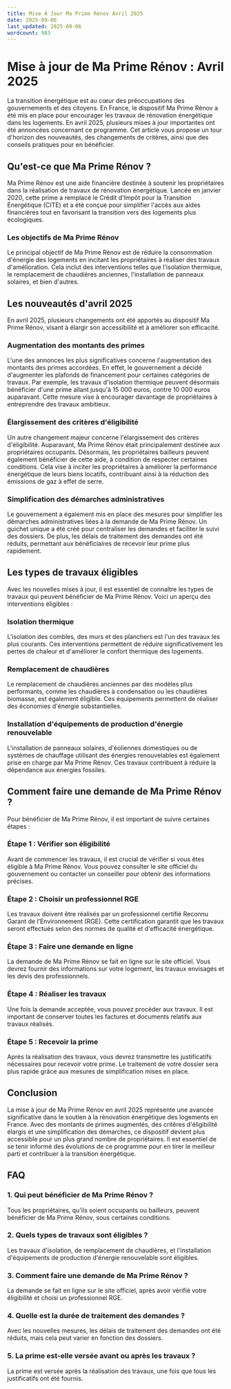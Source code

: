 ```yaml
---
title: Mise À Jour Ma Prime Renov Avril 2025
date: 2025-09-06
last_updated: 2025-09-06
wordcount: 983
---
```


# Mise à jour de Ma Prime Rénov : Avril 2025

La transition énergétique est au cœur des préoccupations des gouvernements et des citoyens. En France, le dispositif Ma Prime Rénov a été mis en place pour encourager les travaux de rénovation énergétique dans les logements. En avril 2025, plusieurs mises à jour importantes ont été annoncées concernant ce programme. Cet article vous propose un tour d'horizon des nouveautés, des changements de critères, ainsi que des conseils pratiques pour en bénéficier.

## Qu'est-ce que Ma Prime Rénov ?

Ma Prime Rénov est une aide financière destinée à soutenir les propriétaires dans la réalisation de travaux de rénovation énergétique. Lancée en janvier 2020, cette prime a remplacé le Crédit d'Impôt pour la Transition Énergétique (CITE) et a été conçue pour simplifier l'accès aux aides financières tout en favorisant la transition vers des logements plus écologiques.

### Les objectifs de Ma Prime Rénov

Le principal objectif de Ma Prime Rénov est de réduire la consommation d'énergie des logements en incitant les propriétaires à réaliser des travaux d'amélioration. Cela inclut des interventions telles que l'isolation thermique, le remplacement de chaudières anciennes, l'installation de panneaux solaires, et bien d'autres.

## Les nouveautés d'avril 2025

En avril 2025, plusieurs changements ont été apportés au dispositif Ma Prime Rénov, visant à élargir son accessibilité et à améliorer son efficacité.

### Augmentation des montants des primes

L'une des annonces les plus significatives concerne l'augmentation des montants des primes accordées. En effet, le gouvernement a décidé d'augmenter les plafonds de financement pour certaines catégories de travaux. Par exemple, les travaux d'isolation thermique peuvent désormais bénéficier d'une prime allant jusqu'à 15 000 euros, contre 10 000 euros auparavant. Cette mesure vise à encourager davantage de propriétaires à entreprendre des travaux ambitieux.

### Élargissement des critères d'éligibilité

Un autre changement majeur concerne l'élargissement des critères d'éligibilité. Auparavant, Ma Prime Rénov était principalement destinée aux propriétaires occupants. Désormais, les propriétaires bailleurs peuvent également bénéficier de cette aide, à condition de respecter certaines conditions. Cela vise à inciter les propriétaires à améliorer la performance énergétique de leurs biens locatifs, contribuant ainsi à la réduction des émissions de gaz à effet de serre.

### Simplification des démarches administratives

Le gouvernement a également mis en place des mesures pour simplifier les démarches administratives liées à la demande de Ma Prime Rénov. Un guichet unique a été créé pour centraliser les demandes et faciliter le suivi des dossiers. De plus, les délais de traitement des demandes ont été réduits, permettant aux bénéficiaires de recevoir leur prime plus rapidement.

## Les types de travaux éligibles

Avec les nouvelles mises à jour, il est essentiel de connaître les types de travaux qui peuvent bénéficier de Ma Prime Rénov. Voici un aperçu des interventions éligibles :

### Isolation thermique

L'isolation des combles, des murs et des planchers est l'un des travaux les plus courants. Ces interventions permettent de réduire significativement les pertes de chaleur et d'améliorer le confort thermique des logements.

### Remplacement de chaudières

Le remplacement de chaudières anciennes par des modèles plus performants, comme les chaudières à condensation ou les chaudières biomasse, est également éligible. Ces équipements permettent de réaliser des économies d'énergie substantielles.

### Installation d'équipements de production d'énergie renouvelable

L'installation de panneaux solaires, d'éoliennes domestiques ou de systèmes de chauffage utilisant des énergies renouvelables est également prise en charge par Ma Prime Rénov. Ces travaux contribuent à réduire la dépendance aux énergies fossiles.

## Comment faire une demande de Ma Prime Rénov ?

Pour bénéficier de Ma Prime Rénov, il est important de suivre certaines étapes :

### Étape 1 : Vérifier son éligibilité

Avant de commencer les travaux, il est crucial de vérifier si vous êtes éligible à Ma Prime Rénov. Vous pouvez consulter le site officiel du gouvernement ou contacter un conseiller pour obtenir des informations précises.

### Étape 2 : Choisir un professionnel RGE

Les travaux doivent être réalisés par un professionnel certifié Reconnu Garant de l’Environnement (RGE). Cette certification garantit que les travaux seront effectués selon des normes de qualité et d'efficacité énergétique.

### Étape 3 : Faire une demande en ligne

La demande de Ma Prime Rénov se fait en ligne sur le site officiel. Vous devrez fournir des informations sur votre logement, les travaux envisagés et les devis des professionnels.

### Étape 4 : Réaliser les travaux

Une fois la demande acceptée, vous pouvez procéder aux travaux. Il est important de conserver toutes les factures et documents relatifs aux travaux réalisés.

### Étape 5 : Recevoir la prime

Après la réalisation des travaux, vous devrez transmettre les justificatifs nécessaires pour recevoir votre prime. Le traitement de votre dossier sera plus rapide grâce aux mesures de simplification mises en place.

## Conclusion

La mise à jour de Ma Prime Rénov en avril 2025 représente une avancée significative dans le soutien à la rénovation énergétique des logements en France. Avec des montants de primes augmentés, des critères d'éligibilité élargis et une simplification des démarches, ce dispositif devient plus accessible pour un plus grand nombre de propriétaires. Il est essentiel de se tenir informé des évolutions de ce programme pour en tirer le meilleur parti et contribuer à la transition énergétique.

## FAQ

### 1. Qui peut bénéficier de Ma Prime Rénov ?

Tous les propriétaires, qu'ils soient occupants ou bailleurs, peuvent bénéficier de Ma Prime Rénov, sous certaines conditions.

### 2. Quels types de travaux sont éligibles ?

Les travaux d'isolation, de remplacement de chaudières, et l'installation d'équipements de production d'énergie renouvelable sont éligibles.

### 3. Comment faire une demande de Ma Prime Rénov ?

La demande se fait en ligne sur le site officiel, après avoir vérifié votre éligibilité et choisi un professionnel RGE.

### 4. Quelle est la durée de traitement des demandes ?

Avec les nouvelles mesures, les délais de traitement des demandes ont été réduits, mais cela peut varier en fonction des dossiers.

### 5. La prime est-elle versée avant ou après les travaux ?

La prime est versée après la réalisation des travaux, une fois que tous les justificatifs ont été fournis.